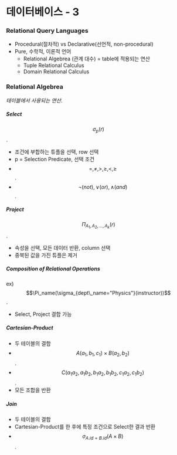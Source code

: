 # 데이터베이스 - 3

### Relational Query Languages

- Procedural(절차적) vs Declarative(선언적, non-procedural)
- Pure, 수학적, 이론적 언어
  - Relational Algebrea (관계 대수) = table에 적용되는 연산
  - Tuple Relational Calculus
  - Domain Relational Calculus

### Relational Algebrea

_테이블에서 사용되는 연산_.

##### Select

$$\sigma_p(r)$$.

- 조건에 부합하는 튜플을 선택, row 선택
- p = Selection Predicate, 선택 조건
- $$=, \neq, >, \geq, <, \geq$$.
- $$\neg(not), \vee(or), \wedge(and)$$.

##### Project

$$\Pi_{A_1,A_2,...,A_k}(r)$$.

- 속성을 선택, 모든 데이터 반환, column 선택
- 중복된 값을 가진 튜플은 제거

##### Composition of Relational Operations

ex) $$\Pi_name(\sigma_{dept\_name="Physics"}(instructor))$$.

- Select, Project 결합 가능

##### Cartesian-Product

- 두 테이블의 결합
- $$A(a_1, b_1, c_1) \times B(a_2,b_2) $$.
- $$C(a_1a_2, a_1b_2, b_1a_2, b_1b_2, c_1a_2, c_1b_2)$$.
- 모든 조합을 반환

##### Join

- 두 테이블의 결합
- Cartesian-Product를 한 후에 특정 조건으로 Select한 결과 반환
- $$\sigma_{A.id=B.id}(A \times B)$$.

